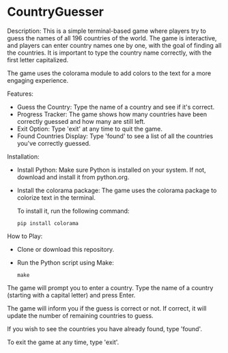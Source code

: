 # CountryGuesser

Description:
This is a simple terminal-based game where players try to guess the names of all 196 countries of the world. The game is interactive, and players can enter country names one by one, with the goal of finding all the countries. It is important to type the country name correctly, with the first letter capitalized.

The game uses the colorama module to add colors to the text for a more engaging experience.

Features:
 - Guess the Country: Type the name of a country and see if it's correct.
 - Progress Tracker: The game shows how many countries have been correctly guessed and how many are still left.
 - Exit Option: Type 'exit' at any time to quit the game.
 - Found Countries Display: Type 'found' to see a list of all the countries you've correctly guessed.

Installation:
- Install Python: Make sure Python is installed on your system. If not, download and install it from python.org.

- Install the colorama package: The game uses the colorama package to colorize text in the terminal.

  To install it, run the following command:

  ```
  pip install colorama
  ```

How to Play:
- Clone or download this repository.

- Run the Python script using Make:
  ```
  make
  ```

The game will prompt you to enter a country. Type the name of a country (starting with a capital letter) and press Enter.

The game will inform you if the guess is correct or not. If correct, it will update the number of remaining countries to guess.

If you wish to see the countries you have already found, type 'found'.

To exit the game at any time, type 'exit'.
